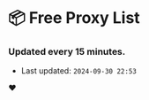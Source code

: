 # :package: Free Proxy List
### Updated every 15 minutes.

- Last updated: `2024-09-30 22:53`

:heart:

